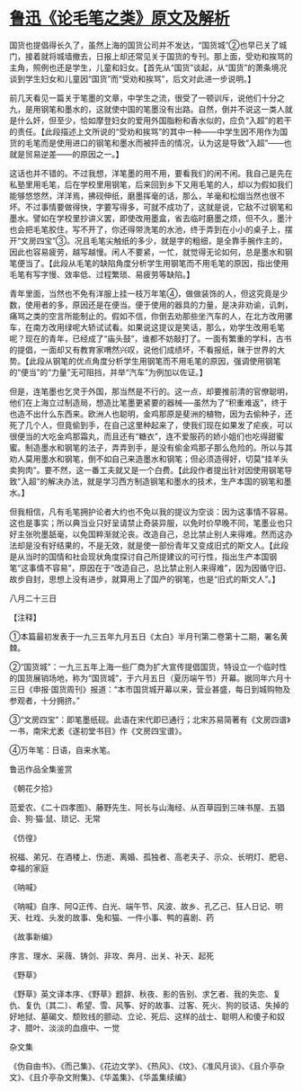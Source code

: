# [鲁迅《论毛笔之类》原文及解析](https://www.vrrw.net/wx/8627.html)

国货也提倡得长久了，虽然上海的国货公司并不发达，“国货城”②也早已关了城门，接着就将城墙撤去，日报上却还常见关于国货的专刊。那上面，受劝和挨骂的主角，照例也还是学生，儿童和妇女。【首先从“国货”谈起，从“国货”的萧条境况谈到学生妇女和儿童因“国货”而“受劝和挨骂”，后文对此进一步说明。】

前几天看见一篇关于笔墨的文章，中学生之流，很受了一顿训斥，说他们十分之九，是用钢笔和墨水的，这就使中国的笔墨没有出路。自然，倒并不说这一类人就是什么奸，但至少，恰如摩登妇女的爱用外国脂粉和香水似的，应负“入超”的若干的责任。【此段描述上文所说的“受劝和挨骂”的其中一种——中学生因不用作为国货的毛笔而是使用进口的钢笔和墨水而被抨击的情况，认为这是导致“入超”——也就是贸易逆差——的原因之一。】



这话也并不错的。不过我想，洋笔墨的用不用，要看我们的闲不闲。我自己是先在私塾里用毛笔，后在学校里用钢笔，后来回到乡下又用毛笔的人，却以为假如我们能够悠悠然，洋洋焉，拂砚伸纸，磨墨挥毫的话，那么，羊毫和松烟当然也很不坏。不过事情要做得快，字要写得多，可就不成功了，这就是说，它敌不过钢笔和墨水。譬如在学校里抄讲义罢，即使改用墨盒，省去临时磨墨之烦，但不久，墨汁也会把毛笔胶住，写不开了，你还得带洗笔的水池，终于弄到在小小的桌子上，摆开“文房四宝”③。况且毛笔尖触纸的多少，就是字的粗细，是全靠手腕作主的，因此也容易疲劳，越写越慢。闲人不要紧，一忙，就觉得无论如何，总是墨水和钢笔便当了。【此段从毛笔的缺陷角度分析学生用钢笔而不用毛笔的原因，指出使用毛笔有写字慢、效率低、过程繁琐、易疲劳等缺陷。】

青年里面，当然也不免有洋服上挂一枝万年笔④，做做装饰的人，但这究竟是少数，使用者的多，原因还是在便当。便于使用的器具的力量，是决非劝谕，讥刺，痛骂之类的空言所能制止的。假如不信，你倒去劝那些坐汽车的人，在北方改用骡车，在南方改用绿呢大轿试试看。如果说这提议是笑话，那么，劝学生改用毛笔呢？现在的青年，已经成了“庙头鼓”，谁都不妨敲打了。一面有繁重的学科，古书的提倡，一面却又有教育家喟然兴叹，说他们成绩坏，不看报纸，昧于世界的大势。【此段从钢笔的优点角度分析学生用钢笔而不用毛笔的原因，强调使用钢笔的“便当”的“力量”无可阻挡，并举“汽车”为例加以佐证。】

但是，连笔墨也乞灵于外国，那当然是不行的。这一点，却要推前清的官僚聪明，他们在上海立过制造局，想造比笔墨更紧要的器械──虽然为了“积重难返”，终于也造不出什么东西来。欧洲人也聪明，金鸡那原是斐洲的植物，因为去偷种子，还死了几个人，但竟偷到手，在自己这里种起来了，使我们现在如果发了疟疾，可以很便当的大吃金鸡那霜丸，而且还有“糖衣”，连不爱服药的娇小姐们也吃得甜蜜蜜。制造墨水和钢笔的法子，弄弄到手，是没有偷金鸡那子那么危险的。所以与其劝人莫用墨水和钢笔，倒不如自己来造墨水和钢笔；但必须造得好，切莫“挂羊头卖狗肉”。要不然，这一番工夫就又是一个白费。【此段作者提出针对因使用钢笔导致“入超”的解决办法，就是学习西方制造钢笔和墨水的技术，生产本国的钢笔和墨水。】

但我相信，凡有毛笔拥护论者大约也不免以我的提议为空谈：因为这事情不容易。这也是事实；所以典当业只好呈请禁止奇装异服，以免时价早晚不同，笔墨业也只好主张吮墨舐毫，以免国粹渐就沦丧。改造自己，总比禁止别人来得难。然而这办法却是没有好结果的，不是无效，就是使一部份青年又变成旧式的斯文人。【此段是从当时的国情和社会现状角度探讨自己所提建议的可行性，指出生产本国钢笔“这事情不容易”，原因在于“改造自己，总比禁止别人来得难”，因为因循守旧、故步自封，思想上没有进步，就算用上了国产的钢笔，也是“旧式的斯文人”。】

八月二十三日



【注释】

①本篇最初发表于一九三五年九月五日《太白》半月刊第二卷第十二期，署名黄棘。

②“国货城”：一九三五年上海一些厂商为扩大宣传提倡国货，特设立一个临时性的国货展销场地，称为“国货城”，于六月五日（夏历端午节）开幕。据同年六月十三日《申报·国货周刊》报道：“本市国货城开幕以来，营业甚盛，每日到城购物及参观者，十分拥挤。”

③“文房四宝”：即笔墨纸砚。此语在宋代即已通行；北宋苏易简著有《文房四谱》一书，南宋尤袤《遂初堂书目》作《文房四宝谱》。

④万年笔：日语，自来水笔。

鲁迅作品全集鉴赏

《朝花夕拾》

范爱农、《二十四孝图》、藤野先生、阿长与山海经、从百草园到三味书屋、五猖会、狗·猫·鼠、琐记、无常

《仿徨》

祝福、弟兄、在酒楼上、伤逝、离婚、孤独者、高老夫子、示众、长明灯、肥皂、幸福的家庭

《呐喊》

《呐喊》自序、阿Q正传、白光、端午节、风波、故乡、孔乙己、狂人日记、明天、社戏、头发的故事、兔和猫、一件小事、鸭的喜剧、药

《故事新编》

序言、理水、采薇、铸剑、非攻、奔月、出关、补天、起死

《野草》

《野草》英文译本序、《野草》题辞、秋夜、影的告别、求乞者、我的失恋、复仇、复仇〔其二〕、希望、雪、风筝、好的故事、过客、死火、狗的驳诘、失掉的好地狱、墓碣文、颓败线的颤动、立论、死后、这样的战士、聪明人和傻子和奴才、腊叶、淡淡的血痕中、一觉

杂文集

《伪自由书》、《而己集》、《花边文学》、《热风》、《坟》、《准风月谈》、《且介亭杂文》、《且介亭杂文附集》、《华盖集》、《华盖集续编》

